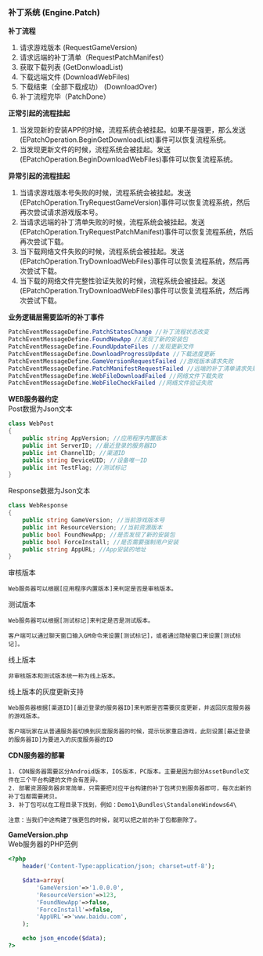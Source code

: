 ### 补丁系统 (Engine.Patch)

**补丁流程**  
1. 请求游戏版本 (RequestGameVersion)
2. 请求远端的补丁清单（RequestPatchManifest）
3. 获取下载列表 (GetDonwloadList)
4. 下载远端文件 (DownloadWebFiles)
6. 下载结束（全部下载成功） (DownloadOver)
7. 补丁流程完毕（PatchDone）

**正常引起的流程挂起**  
1. 当发现新的安装APP的时候，流程系统会被挂起。如果不是强更，那么发送(EPatchOperation.BeginGetDownloadList)事件可以恢复流程系统。
2. 当发现更新文件的时候，流程系统会被挂起。发送(EPatchOperation.BeginDownloadWebFiles)事件可以恢复流程系统。

**异常引起的流程挂起**  
1. 当请求游戏版本号失败的时候，流程系统会被挂起。发送(EPatchOperation.TryRequestGameVersion)事件可以恢复流程系统，然后再次尝试请求游戏版本号。
2. 当请求远端的补丁清单失败的时候，流程系统会被挂起。发送(EPatchOperation.TryRequestPatchManifest)事件可以恢复流程系统，然后再次尝试下载。
3. 当下载网络文件失败的时候，流程系统会被挂起。发送(EPatchOperation.TryDownloadWebFiles)事件可以恢复流程系统，然后再次尝试下载。
4. 当下载的网络文件完整性验证失败的时候，流程系统会被挂起。发送(EPatchOperation.TryDownloadWebFiles)事件可以恢复流程系统，然后再次尝试下载。

**业务逻辑层需要监听的补丁事件**  
```C#
PatchEventMessageDefine.PatchStatesChange //补丁流程状态改变
PatchEventMessageDefine.FoundNewApp //发现了新的安装包
PatchEventMessageDefine.FoundUpdateFiles //发现更新文件
PatchEventMessageDefine.DownloadProgressUpdate //下载进度更新
PatchEventMessageDefine.GameVersionRequestFailed //游戏版本请求失败
PatchEventMessageDefine.PatchManifestRequestFailed //远端的补丁清单请求失败
PatchEventMessageDefine.WebFileDownloadFailed //网络文件下载失败
PatchEventMessageDefine.WebFileCheckFailed //网络文件验证失败
```

**WEB服务器约定**  
Post数据为Json文本
```C#
class WebPost
{
	public string AppVersion; //应用程序内置版本
	public int ServerID; //最近登录的服务器ID
	public int ChannelID; //渠道ID
	public string DeviceUID; //设备唯一ID
	public int TestFlag; //测试标记
}
```

Response数据为Json文本
```C#
class WebResponse
{	
	public string GameVersion; //当前游戏版本号
	public int ResourceVersion; //当前资源版本
	public bool FoundNewApp; //是否发现了新的安装包
	public bool ForceInstall; //是否需要强制用户安装
	public string AppURL; //App安装的地址
}
```

审核版本
````
Web服务器可以根据[应用程序内置版本]来判定是否是审核版本。
````

测试版本
````
Web服务器可以根据[测试标记]来判定是否是测试版本。

客户端可以通过聊天窗口输入GM命令来设置[测试标记]，或者通过隐秘窗口来设置[测试标记]。
````

线上版本
````
非审核版本和测试版本统一称为线上版本。
````

线上版本的灰度更新支持
````
Web服务器根据[渠道ID][最近登录的服务器ID]来判断是否需要灰度更新，并返回灰度服务器的游戏版本。

客户端玩家在从普通服务器切换到灰度服务器的时候，提示玩家重启游戏，此刻设置[最近登录的服务器ID]为要进入的灰度服务器的ID
````

**CDN服务器的部署**  
````
1. CDN服务器需要区分Android版本，IOS版本，PC版本。主要是因为部分AssetBundle文件在三个平台构建的文件会有差异。
2. 部署资源服务器非常简单，只需要把对应平台构建的补丁包拷贝到服务器即可，每次出新的补丁包都需要拷贝。
3. 补丁包可以在工程目录下找到，例如：Demo1\Bundles\StandaloneWindows64\

注意：当我们中途构建了强更包的时候，就可以把之前的补丁包都删除了。
````

**GameVersion.php**  
Web服务器的PHP范例
````PHP
<?php
	header('Content-Type:application/json; charset=utf-8');

	$data=array(
		'GameVersion'=>'1.0.0.0',
		'ResourceVersion'=>123,
		'FoundNewApp'=>false,
		'ForceInstall'=>false,
		'AppURL'=>'www.baidu.com',
	);

	echo json_encode($data);
?>
````